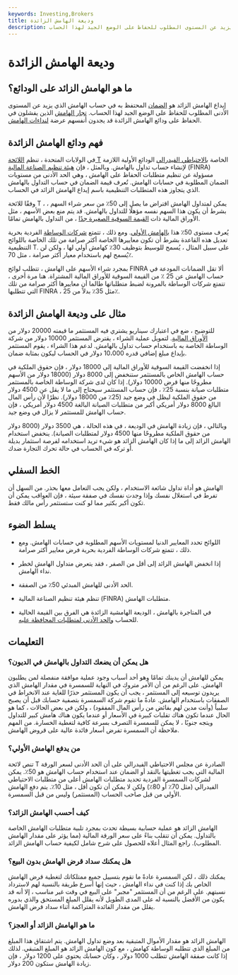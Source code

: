 ```yaml
---
keywords: Investing,Brokers
title: وديعة الهامش الزائدة
description: إيداع الهامش الزائد هو الضمان المحتفظ به في حساب الهامش الذي يزيد عن المستوى المطلوب للحفاظ على الوضع الجيد لهذا الحساب.
---
```


# وديعة الهامش الزائدة
## ما هو الهامش الزائد على الودائع؟

إيداع الهامش الزائد هو [الضمان](/collateral) المحتفظ به في حساب الهامش الذي يزيد عن المستوى الأدنى المطلوب للحفاظ على الوضع الجيد لهذا الحساب. [تجار الهامش](/margin) الذين يفشلون في الحفاظ على ودائع الهامش الزائدة قد يجدون أنفسهم عرضة [لنداءات الهامش](/margincall).

## فهم ودائع الهامش الزائدة

في الولايات المتحدة ، تنظم [اللائحة T](/regulationt) الخاصة [بالاحتياطي الفيدرالي](/federalreservebank) الودائع الأولية اللازمة لإنشاء حساب تداول بالهامش. وبالمثل ، فإن [هيئة تنظيم الصناعة المالية](/finra) (FINRA) مسؤولة عن تنظيم متطلبات الحفاظ على الهامش ، وهي الحد الأدنى من مستويات الضمان المطلوبة في حسابات الهامش. تُعرف قيمة الضمان في حساب التداول بالهامش الذي يتجاوز هذه المتطلبات التنظيمية باسم إيداع الهامش الزائد في الحساب.

وفقًا للائحة T ، يمكن لمتداول الهامش اقتراض ما يصل إلى 50٪ من سعر شراء السهم ، بشرط أن يكون هذا السهم نفسه مؤهلًا للتداول بالهامش. قد يتم منع بعض الأسهم ، مثل الأوراق المالية ذات [القيمة السوقية الصغيرة جدًا](/marketcapitalization) ، من التداول بالهامش تمامًا.

يُعرف مستوى 50٪ هذا [بالهامش الأولي](/initialmargin). ومع ذلك ، تتمتع [شركات الوساطة](/brokerage-company) الفردية بحرية تعديل هذه القاعدة بشرط أن تكون معاييرها الخاصة أكثر صرامة من تلك الخاصة باللوائح التنظيمية T. على سبيل المثال ، يُسمح للوسيط بتوظيف 30٪ كهامش أولي لها ، ولكن لن يُسمح لهم باستخدام معيار أكثر صرامة ، مثل 70٪.

بمجرد شراء الأسهم على الهامش ، تتطلب لوائح FINRA ألا تقل الضمانات المودعة في حساب الهامش عن 25 ٪ من القيمة السوقية للأوراق المالية المشتراة. هنا مرة أخرى ، تتمتع شركات الوساطة بالمرونة لضبط متطلباتها طالما أن معاييرها أكثر صرامة من تلك التي تتطلبها FINRA ، مثل 35٪ بدلاً من 25٪.

## مثال على وديعة الهامش الزائدة

للتوضيح ، ضع في اعتبارك سيناريو يشتري فيه المستثمر ما قيمته 20000 دولار من [الأوراق المالية](/security). لتمويل عملية الشراء ، يقترض المستثمر 10000 دولار من شركة الوساطة الخاصة به باستخدام حساب تداول بالهامش. لدعم هذا الشراء ، يقوم المستثمر بإيداع مبلغ إضافي قدره 10،000 دولار في الحساب ليكون بمثابة ضمان.

إذا انخفضت القيمة السوقية للأوراق المالية إلى 18000 دولار ، فإن حقوق الملكية في حساب الهامش الخاص بالمستثمر ستنخفض إلى 8000 دولار (18000 دولار من الأسهم مطروحًا منها قرض 10000 دولار). إذا كان لدى شركة الوساطة الخاصة بالمستثمر متطلبات صيانة بنسبة 25٪ ، فإن حساب المستثمر سيحتاج إلى ما لا يقل عن 4500 دولار من حقوق الملكية ليظل في وضع جيد (25٪ من 18000 دولار). نظرًا لأن رأس المال البالغ 8000 دولار أمريكي أكبر من متطلبات الصيانة البالغة 4500 دولار أمريكي ، فإن حساب الهامش للمستثمر لا يزال في وضع جيد.

وبالتالي ، فإن زيادة الهامش في الوديعة ، في هذه الحالة ، هي 3500 دولار (8000 دولار من حقوق الملكية مطروحًا منها 4500 دولار لمتطلبات الصيانة). ينخفض استخدام الهامش الزائد إلى ما إذا كان الهامش الزائد هو شيء تريد استخدامه لفرصة استثمار بديلة أو تركه في الحساب في حالة تحرك التجارة ضدك.

## الخط السفلي

الهامش هو أداة تداول شائعة الاستخدام ، ولكن يجب التعامل معها بحذر. من السهل أن تفرط في استغلال نفسك وإذا وجدت نفسك في صفقة سيئة ، فإن العواقب يمكن أن تكون أكبر بكثير مما لو كنت ستستثمر رأس مالك فقط.

## يسلط الضوء

- اللوائح تحدد المعايير الدنيا لمستويات الأسهم المطلوبة في حسابات الهامش. ومع ذلك ، تتمتع شركات الوساطة الفردية بحرية فرض معايير أكثر صرامة.

- إذا انخفض الهامش الزائد إلى أقل من الصفر ، فقد يتعرض متداول الهامش لخطر نداء الهامش.

- الحد الأدنى للهامش المبدئي 50٪ من الصفقة.

- تنظم هيئة تنظيم الصناعة المالية (FINRA) متطلبات الهامش.

- في المتاجرة بالهامش ، الوديعة الهامشية الزائدة هي الفرق بين القيمة الحالية للحساب [والحد الأدنى لمتطلبات المحافظة عليه](/maintenancemargin).

## التعليمات

### هل يمكن أن يضعك التداول بالهامش في الديون؟

يمكن للهامش أن يدينك تمامًا وهو أحد أسباب وجود عملية موافقة منفصلة لمن يطلبون الهامش. على الرغم من أن الأمر متروك في النهاية للسمسرة في مقدار الهامش الذي يريدون توسيعه إلى المستثمر ، يجب أن يكون المستثمر حذرًا للغاية عند الانخراط في الصفقات باستخدام الهامش. عادةً ما تقوم شركة السمسرة بتصفية حسابك قبل أن يصبح سلبياً (وأنت مدين لهم بفائض من رأس المال المفقود) ، ولكن في بعض الحالات ، كما هو الحال عندما تكون هناك تقلبات كبيرة في الأسعار أو عندما يكون هناك هامش كبير للتداول ويتجه جنوبًا ، لا يمكن للسمسرة التصرف بسرعة كافية لتغطية الخسارة. من المهم ملاحظة أن السمسرة تفرض أسعار فائدة عالية على قروض الهامش.

### من يدفع الهامش الأولي؟

تنص لائحة T الصادرة عن مجلس الاحتياطي الفيدرالي على أن الحد الأدنى لسعر الورقة المالية التي يجب تغطيتها بالنقد أو الضمان عند استخدام حساب الهامش هو 50٪. يمكن لشركات السمسرة الفردية تحديد متطلبات الهامش أعلى من متطلبات الاحتياطي الفيدرالي (مثل 70٪ أو 80٪) ولكن لا يمكن أن تكون أقل ، مثل 10٪. يتم دفع الهامش الأولي من قبل صاحب الحساب (المستثمر) وليس من قبل السمسرة.

### كيف أحسب الهامش الزائد؟

الهامش الزائد هو عملية حسابية بسيطة تحدث بمجرد تلبية متطلبات الهامش الخاصة بالتداول. يمكن أن تتقلب بناءً على سعر الورقة المالية (مما يؤثر على مقدار الهامش المطلوب). راجع المثال أعلاه للحصول على شرح شامل لكيفية حساب الهامش الزائد.

### هل يمكنك سداد قرض الهامش بدون البيع؟

يمكنك ذلك ، لكن السمسرة عادةً ما تقوم بتسييل جميع ممتلكاتك لتغطية قرض الهامش الخاص بك إذا كنت في نداء الهامش ، حيث إنها أسرع طريقة بالنسبة لهم لاسترداد نسبتهم. على الرغم من أن المستثمر "مجبر" على البيع في وقت غير مناسب ، إلا أنه قد يكون من الأفضل بالنسبة له على المدى الطويل لأنه يقلل المبلغ المستحق والذي بدوره يقلل من مقدار الفائدة المتراكمة أثناء سداد قرض الهامش.

### ما هو الهامش الزائد أو العجز؟

الهامش الزائد هو مقدار الأموال المتبقية بعد وضع تداول الهامش. يتم اشتقاق هذا المبلغ من المبلغ الذي تتطلبه الوساطة كهامش ، مع كون الهامش الزائد هو المبلغ المتبقي. لذلك إذا كانت صفقة الهامش تتطلب 1000 دولار ، وكان حسابك يحتوي على 1200 دولار ، فإن زيادة الهامش ستكون 200 دولار.


